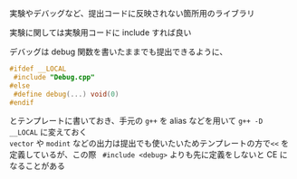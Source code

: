 実験やデバッグなど、提出コードに反映されない箇所用のライブラリ  

実験に関しては実験用コードに include すれば良い  

デバッグは debug 関数を書いたままでも提出できるように、
```cpp
#ifdef __LOCAL
 #include "Debug.cpp"
#else
 #define debug(...) void(0)
#endif
```
とテンプレートに書いておき、手元の ```g++``` を alias などを用いて ```g++ -D __LOCAL``` に変えておく  
```vector``` や ```modint``` などの出力は提出でも使いたいためテンプレートの方で```<<``` を定義しているが、この際 ``` #include <debug>``` よりも先に定義をしないと CE になることがある